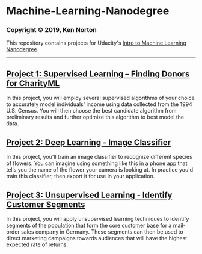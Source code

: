 # Machine-Learning-Nanodegree

### Copyright © 2019, Ken Norton

This repository contains projects for Udacity's [Intro to Machine Learning Nanodegree](https://d20vrrgs8k4bvw.cloudfront.net/documents/en-US/intro-to-machine-learning-nanodegree-program-syllabus.pdf).

---

## [Project 1: Supervised Learning – Finding Donors for CharityML](p1_finding_donors)

In this project, you will employ several supervised algorithms of your choice to accurately model individuals' income using data collected from the 1994 U.S. Census. You will then choose the best candidate algorithm from preliminary results and further optimize this algorithm to best model the data.

## [Project 2: Deep Learning - Image Classifier](p2_image_classifier)

In this project, you'll train an image classifier to recognize different species of flowers. You can imagine using something like this in a phone app that tells you the name of the flower your camera is looking at. In practice you'd train this classifier, then export it for use in your application.

## [Project 3: Unsupervised Learning - Identify Customer Segments](p3_customer_segments)

In this project, you will apply unsupervised learning techniques to identify segments of the population that form the core customer base for a mail-order sales company in Germany. These segments can then be used to direct marketing campaigns towards audiences that will have the highest expected rate of returns.
